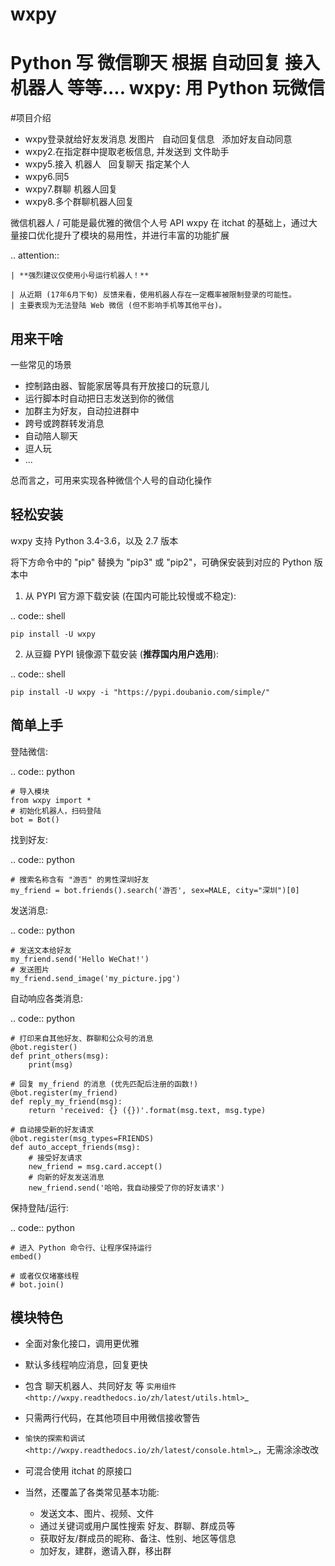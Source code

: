 # wxpy
Python 写  微信聊天 根据    自动回复   接入机器人  等等....
wxpy: 用 Python 玩微信
==============================
 
#项目介绍
* wxpy登录就给好友发消息  发图片   自动回复信息    添加好友自动同意
* wxpy2.在指定群中提取老板信息, 并发送到 文件助手
* wxpy5.接入 机器人   回复聊天  指定某个人
* wxpy6.同5
* wxpy7.群聊 机器人回复
* wxpy8.多个群聊机器人回复

微信机器人 / 可能是最优雅的微信个人号 API
    wxpy 在 itchat 的基础上，通过大量接口优化提升了模块的易用性，并进行丰富的功能扩展


..  attention::

    | **强烈建议仅使用小号运行机器人！**

    | 从近期 (17年6月下旬) 反馈来看，使用机器人存在一定概率被限制登录的可能性。
    | 主要表现为无法登陆 Web 微信 (但不影响手机等其他平台)。



用来干啥
----------------

一些常见的场景

* 控制路由器、智能家居等具有开放接口的玩意儿
* 运行脚本时自动把日志发送到你的微信
* 加群主为好友，自动拉进群中
* 跨号或跨群转发消息
* 自动陪人聊天
* 逗人玩
* ...

总而言之，可用来实现各种微信个人号的自动化操作



轻松安装
----------------

wxpy 支持 Python 3.4-3.6，以及 2.7 版本

将下方命令中的 "pip" 替换为 "pip3" 或 "pip2"，可确保安装到对应的 Python 版本中

1. 从 PYPI 官方源下载安装 (在国内可能比较慢或不稳定):

..  code:: shell

    pip install -U wxpy

2. 从豆瓣 PYPI 镜像源下载安装 (**推荐国内用户选用**):

..  code:: shell

    pip install -U wxpy -i "https://pypi.doubanio.com/simple/"


简单上手
----------------


登陆微信:

..  code:: python

    # 导入模块
    from wxpy import *
    # 初始化机器人，扫码登陆
    bot = Bot()

找到好友:

..  code:: python

    # 搜索名称含有 "游否" 的男性深圳好友
    my_friend = bot.friends().search('游否', sex=MALE, city="深圳")[0]

发送消息:

..  code:: python

    # 发送文本给好友
    my_friend.send('Hello WeChat!')
    # 发送图片
    my_friend.send_image('my_picture.jpg')

自动响应各类消息:

..  code:: python

    # 打印来自其他好友、群聊和公众号的消息
    @bot.register()
    def print_others(msg):
        print(msg)

    # 回复 my_friend 的消息 (优先匹配后注册的函数!)
    @bot.register(my_friend)
    def reply_my_friend(msg):
        return 'received: {} ({})'.format(msg.text, msg.type)

    # 自动接受新的好友请求
    @bot.register(msg_types=FRIENDS)
    def auto_accept_friends(msg):
        # 接受好友请求
        new_friend = msg.card.accept()
        # 向新的好友发送消息
        new_friend.send('哈哈，我自动接受了你的好友请求')

保持登陆/运行:

..  code:: python

    # 进入 Python 命令行、让程序保持运行
    embed()

    # 或者仅仅堵塞线程
    # bot.join()


模块特色
----------------

* 全面对象化接口，调用更优雅
* 默认多线程响应消息，回复更快
* 包含 聊天机器人、共同好友 等 `实用组件 <http://wxpy.readthedocs.io/zh/latest/utils.html>`_
* 只需两行代码，在其他项目中用微信接收警告
* `愉快的探索和调试 <http://wxpy.readthedocs.io/zh/latest/console.html>`_，无需涂涂改改
* 可混合使用 itchat 的原接口
* 当然，还覆盖了各类常见基本功能:

    * 发送文本、图片、视频、文件
    * 通过关键词或用户属性搜索 好友、群聊、群成员等
    * 获取好友/群成员的昵称、备注、性别、地区等信息
    * 加好友，建群，邀请入群，移出群


